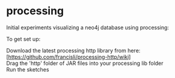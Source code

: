 processing
=============

Initial experiments visualizing a neo4j database using processing:

To get set up:

Download the latest processing http library from here: [https://github.com/francisli/processing-http/wiki]<br />
Drag the 'http' folder of JAR files into your processing lib folder<br />
Run the sketches<br />
